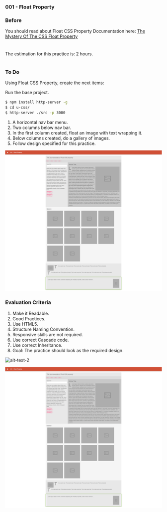 ### 001 - Float Property

### Before 
You should read about Float CSS Property Documentation here:
[The Mystery Of The CSS Float Property][1]

#
The estimation for this practice is: 2 hours.
#

### To Do

Using Float CSS Property, create the next items:

Run the base project.

```sh
$ npm install http-server -g
$ cd u-css/
$ http-server ./src -p 3000
```

1. A horizontal nav bar menu.
2. Two columns below nav bar.
3. In the first column created, float an image with text wrapping it.
4. Below columns created, do a gallery of images. 
5. Follow design specified for this practice.

![alt-text-1](resources/design1.png)

### Evaluation Criteria

1. Make it Readable.
2. Good Practices.
3. Use HTML5.
4. Structure Naming Convention.
5. Responsive skills are not required.
6. Use correct Cascade code.
7. Use correct Inheritance.
8. Goal: The practice should look as the required design.

![alt-text-2](https://drive.google.com/a/talosdigital.com/file/d/1JJ2sibPhLORN9KkOdeFFRw-YJz5Tpjyd/view?usp=sharing)

[![IMAGE ALT TEXT HERE](resources/design1.png)](https://drive.google.com/a/talosdigital.com/file/d/1JJ2sibPhLORN9KkOdeFFRw-YJz5Tpjyd/view?usp=sharing)

[1]: https://www.smashingmagazine.com/2009/10/the-mystery-of-css-float-property/
